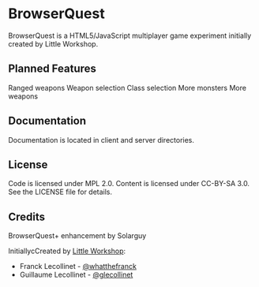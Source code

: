 BrowserQuest
============

BrowserQuest is a HTML5/JavaScript multiplayer game experiment initially created by Little Workshop.


Planned Features
----------------

Ranged weapons
Weapon selection
Class selection
More monsters
More weapons


Documentation
-------------

Documentation is located in client and server directories.


License
-------

Code is licensed under MPL 2.0. Content is licensed under CC-BY-SA 3.0.
See the LICENSE file for details.


Credits
-------
BrowserQuest+ enhancement by Solarguy

InitiallycCreated by [Little Workshop](http://www.littleworkshop.fr):

* Franck Lecollinet - [@whatthefranck](http://twitter.com/whatthefranck)
* Guillaume Lecollinet - [@glecollinet](http://twitter.com/glecollinet)
